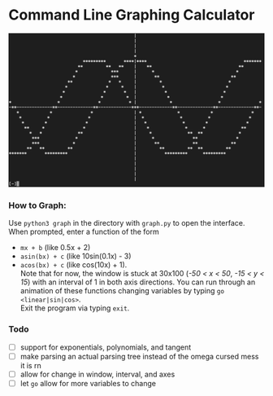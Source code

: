# Command Line Graphing Calculator
![sin and cos example](sincosEX.png)

### How to Graph:
Use `python3 graph` in the directory with `graph.py` to open the interface. When prompted, enter a function of the form
- `mx + b` (like 0.5x + 2)
- `asin(bx) + c` (like 10sin(0.1x) - 3)
- `acos(bx) + c` (like cos(10x) + 1). \
Note that for now, the window is stuck at 30x100 (*-50 < x < 50*, *-15 < y < 15*) with an interval of 1 in both axis directions. You can run through an animation of these functions changing variables by typing `go <linear|sin|cos>`. \
Exit the program via typing `exit`.
### Todo
- [ ] support for exponentials, polynomials, and tangent
- [ ] make parsing an actual parsing tree instead of the omega cursed mess it is rn
- [ ] allow for change in window, interval, and axes
- [ ] let `go` allow for more variables to change
